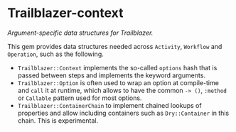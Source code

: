 # Trailblazer-context

_Argument-specific data structures for Trailblazer._

This gem provides data structures needed across `Activity`, `Workflow` and `Operation`, such as the following.

* `Trailblazer::Context` implements the so-called `options` hash that is passed between steps and implements the keyword arguments.
* `Trailblazer::Option` is often used to wrap an option at compile-time and `call` it at runtime, which allows to have the common `-> ()`, `:method` or `Callable` pattern used for most options.
* `Trailblazer::ContainerChain` to implement chained lookups of properties and allow including containers such as `Dry::Container` in this chain. This is experimental.
